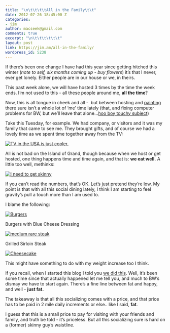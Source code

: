 ```yaml
---
title: "\n\t\t\t\tAll in the Family\t\t"
date: 2012-07-26 18:45:00 Z
categories:
- jim
author: macseek@gmail.com
comments: true
excerpt: "\n\t\t\t\t\t\t"
layout: post
link: https://jim.am/all-in-the-family/
wordpress_id: 5238
---
```


If there’s been one change I have had this year since getting hitched this winter (_note to self, six months coming up - buy flowers_) it’s that I never, ever get lonely. Either people are in our house or we, in theirs.




This past week alone, we will have hosted 3 times by the time the week ends. I’m not used to this - all these people around me, **all the time**?




Now, this is all tongue in cheek and all -  but between hosting and [painting](http://jim.am/rule-number-1/) there sure isn’t a whole lot of ‘me’ time lately (that, and fixing computer problems for BW, but we’ll leave that alone…[hoo boy touchy subject](http://jim.am/im-a-mac/))




Take this Tuesday, for example. We had company, or visitors and it was my family that came to see me. They brought gifts, and of course we had a lovely time as we spent time together away from the TV:




[![TV in the USA is just cooler. ](http://jim.am/images/2012/07/JIM_6877.jpg)](http://jim.am/images/2012/07/JIM_6877.jpg)




All is not bad on the Island of Grand, though because when we host or get hosted, one thing happens time and time again, and that is: **we eat well.** A little too well, methinks:




[![I need to get skinny](http://jim.am/images/2012/07/JIM_6993.jpg)](http://jim.am/images/2012/07/JIM_6993.jpg)




If you can’t read the numbers, that’s OK. Let’s just pretend they’re low. My point is that with all this social dining lately, I think I am starting to feel gravity’s pull a touch more than I am used to.




I blame the following:




[![Burgers](http://jim.am/images/2012/07/JIM_6987.jpg)](http://jim.am/images/2012/07/JIM_6987.jpg)




Burgers with Blue Cheese Dressing




[![medium rare steak](http://jim.am/images/2012/07/JIM_6875.jpg)](http://jim.am/images/2012/07/JIM_6875.jpg)




Grilled Sirloin Steak




[![Cheesecake](http://jim.am/images/2012/07/JIM_6995.jpg)](http://jim.am/images/2012/07/JIM_6995.jpg)




This might have something to do with my weight increase too I think.




If you recall, when I started this blog I told you [we did this](http://jim.am/we-run/). Well, it’s been some time since that actually happened let me tell you, and much to BW’s dismay we have to start again. There’s a fine line between fat and happy, and well - **just fat.**




The takeaway is that all this socializing comes with a price, and that price has to be paid in 2 mile daily increments or else.. like I said, **fat**.




I guess that this is a small price to pay for visiting with your friends and family, and truth be told - it’s priceless. But all this socializing sure is hard on a (former) skinny guy’s waistline.




 




 


		
